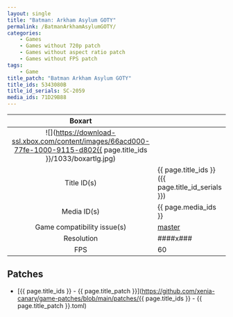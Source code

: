 ```yaml
---
layout: single
title: "Batman: Arkham Asylum GOTY"
permalink: /BatmanArkhamAsylumGOTY/
categories:
    - Games
    - Games without 720p patch
    - Games without aspect ratio patch
    - Games without FPS patch
tags:
    - Game
title_patch: "Batman Arkham Asylum GOTY"
title_ids: 5343080B
title_id_serials: SC-2059
media_ids: 71D29B88
---
```


| Boxart                      |                                                                                        |
| :----:                      | :-                                                                                     |
| ![](https://download-ssl.xbox.com/content/images/66acd000-77fe-1000-9115-d802{{ page.title_ids }}/1033/boxartlg.jpg) |
| Title ID(s)                 | {{ page.title_ids }} ({{ page.title_id_serials }})                                     |
| Media ID(s)                 | {{ page.media_ids }}                                                                   |
| Game compatibility issue(s) | [master](https://github.com/xenia-project/game-compatibility/issues/165)               |
| Resolution                  | ####x###                                                                               |
| FPS                         | 60                                                                                     |

## Patches
* [{{ page.title_ids }} - {{ page.title_patch }}](https://github.com/xenia-canary/game-patches/blob/main/patches/{{ page.title_ids }} - {{ page.title_patch }}.toml)

<!--This page was generated by a script. You can remove this comment once the page is verified to be free of mistakes.-->
